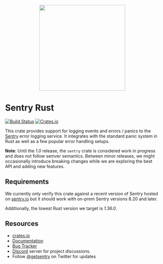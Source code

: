 <p align="center">
  <a href="https://sentry.io" target="_blank" align="center">
    <img src="https://sentry-brand.storage.googleapis.com/sentry-logo-black.png" width="280">
  </a>
  <br />
</p>

# Sentry Rust

[![Build Status](https://travis-ci.com/getsentry/sentry-rust.svg?branch=master)](https://travis-ci.com/getsentry/sentry-rust)
[![Crates.io](https://img.shields.io/crates/v/sentry.svg?style=flat)](https://crates.io/crates/sentry)

This crate provides support for logging events and errors / panics to the
[Sentry](https://sentry.io/) error logging service. It integrates with the
standard panic system in Rust as well as a few popular error handling setups.

**Note**: Until the _1.0_ release, the `sentry` crate is considered work in
progress and does not follow semver semantics. Between minor releases, we might
occasionally introduce breaking changes while we are exploring the best API and
adding new features.

## Requirements

We currently only verify this crate against a recent version of Sentry hosted on
[sentry.io](https://sentry.io/) but it should work with on-prem Sentry versions
8.20 and later.

Additionally, the lowest Rust version we target is _1.36.0_.

## Resources

- [crates.io](https://crates.io/crates/sentry)
- [Documentation](https://getsentry.github.io/sentry-rust)
- [Bug Tracker](https://github.com/getsentry/sentry-rust/issues)
- [Discord](https://discord.gg/ez5KZN7) server for project discussions.
- Follow [@getsentry](https://twitter.com/getsentry) on Twitter for updates

